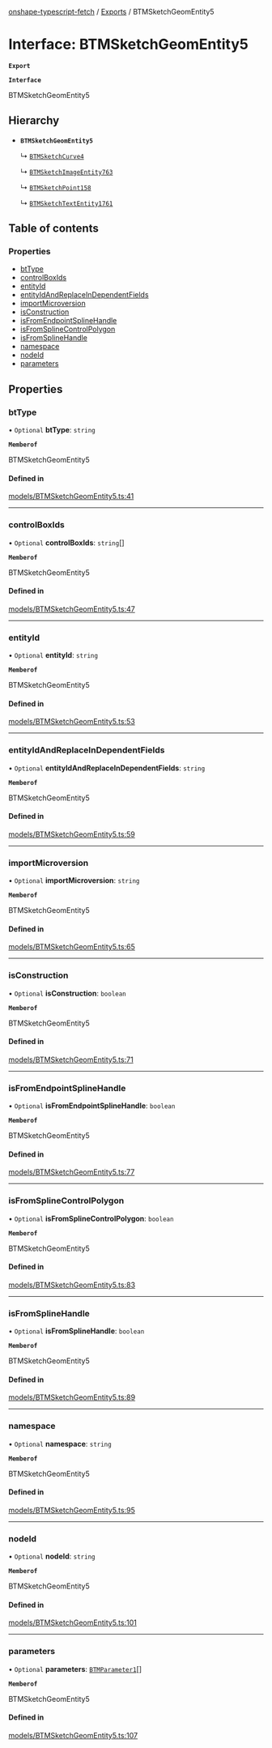 [onshape-typescript-fetch](../README.md) / [Exports](../modules.md) / BTMSketchGeomEntity5

# Interface: BTMSketchGeomEntity5

**`Export`**

**`Interface`**

BTMSketchGeomEntity5

## Hierarchy

- **`BTMSketchGeomEntity5`**

  ↳ [`BTMSketchCurve4`](BTMSketchCurve4.md)

  ↳ [`BTMSketchImageEntity763`](BTMSketchImageEntity763.md)

  ↳ [`BTMSketchPoint158`](BTMSketchPoint158.md)

  ↳ [`BTMSketchTextEntity1761`](BTMSketchTextEntity1761.md)

## Table of contents

### Properties

- [btType](BTMSketchGeomEntity5.md#bttype)
- [controlBoxIds](BTMSketchGeomEntity5.md#controlboxids)
- [entityId](BTMSketchGeomEntity5.md#entityid)
- [entityIdAndReplaceInDependentFields](BTMSketchGeomEntity5.md#entityidandreplaceindependentfields)
- [importMicroversion](BTMSketchGeomEntity5.md#importmicroversion)
- [isConstruction](BTMSketchGeomEntity5.md#isconstruction)
- [isFromEndpointSplineHandle](BTMSketchGeomEntity5.md#isfromendpointsplinehandle)
- [isFromSplineControlPolygon](BTMSketchGeomEntity5.md#isfromsplinecontrolpolygon)
- [isFromSplineHandle](BTMSketchGeomEntity5.md#isfromsplinehandle)
- [namespace](BTMSketchGeomEntity5.md#namespace)
- [nodeId](BTMSketchGeomEntity5.md#nodeid)
- [parameters](BTMSketchGeomEntity5.md#parameters)

## Properties

### btType

• `Optional` **btType**: `string`

**`Memberof`**

BTMSketchGeomEntity5

#### Defined in

[models/BTMSketchGeomEntity5.ts:41](https://github.com/toebes/onshape-typescript-fetch/blob/3e11ae1/models/BTMSketchGeomEntity5.ts#L41)

___

### controlBoxIds

• `Optional` **controlBoxIds**: `string`[]

**`Memberof`**

BTMSketchGeomEntity5

#### Defined in

[models/BTMSketchGeomEntity5.ts:47](https://github.com/toebes/onshape-typescript-fetch/blob/3e11ae1/models/BTMSketchGeomEntity5.ts#L47)

___

### entityId

• `Optional` **entityId**: `string`

**`Memberof`**

BTMSketchGeomEntity5

#### Defined in

[models/BTMSketchGeomEntity5.ts:53](https://github.com/toebes/onshape-typescript-fetch/blob/3e11ae1/models/BTMSketchGeomEntity5.ts#L53)

___

### entityIdAndReplaceInDependentFields

• `Optional` **entityIdAndReplaceInDependentFields**: `string`

**`Memberof`**

BTMSketchGeomEntity5

#### Defined in

[models/BTMSketchGeomEntity5.ts:59](https://github.com/toebes/onshape-typescript-fetch/blob/3e11ae1/models/BTMSketchGeomEntity5.ts#L59)

___

### importMicroversion

• `Optional` **importMicroversion**: `string`

**`Memberof`**

BTMSketchGeomEntity5

#### Defined in

[models/BTMSketchGeomEntity5.ts:65](https://github.com/toebes/onshape-typescript-fetch/blob/3e11ae1/models/BTMSketchGeomEntity5.ts#L65)

___

### isConstruction

• `Optional` **isConstruction**: `boolean`

**`Memberof`**

BTMSketchGeomEntity5

#### Defined in

[models/BTMSketchGeomEntity5.ts:71](https://github.com/toebes/onshape-typescript-fetch/blob/3e11ae1/models/BTMSketchGeomEntity5.ts#L71)

___

### isFromEndpointSplineHandle

• `Optional` **isFromEndpointSplineHandle**: `boolean`

**`Memberof`**

BTMSketchGeomEntity5

#### Defined in

[models/BTMSketchGeomEntity5.ts:77](https://github.com/toebes/onshape-typescript-fetch/blob/3e11ae1/models/BTMSketchGeomEntity5.ts#L77)

___

### isFromSplineControlPolygon

• `Optional` **isFromSplineControlPolygon**: `boolean`

**`Memberof`**

BTMSketchGeomEntity5

#### Defined in

[models/BTMSketchGeomEntity5.ts:83](https://github.com/toebes/onshape-typescript-fetch/blob/3e11ae1/models/BTMSketchGeomEntity5.ts#L83)

___

### isFromSplineHandle

• `Optional` **isFromSplineHandle**: `boolean`

**`Memberof`**

BTMSketchGeomEntity5

#### Defined in

[models/BTMSketchGeomEntity5.ts:89](https://github.com/toebes/onshape-typescript-fetch/blob/3e11ae1/models/BTMSketchGeomEntity5.ts#L89)

___

### namespace

• `Optional` **namespace**: `string`

**`Memberof`**

BTMSketchGeomEntity5

#### Defined in

[models/BTMSketchGeomEntity5.ts:95](https://github.com/toebes/onshape-typescript-fetch/blob/3e11ae1/models/BTMSketchGeomEntity5.ts#L95)

___

### nodeId

• `Optional` **nodeId**: `string`

**`Memberof`**

BTMSketchGeomEntity5

#### Defined in

[models/BTMSketchGeomEntity5.ts:101](https://github.com/toebes/onshape-typescript-fetch/blob/3e11ae1/models/BTMSketchGeomEntity5.ts#L101)

___

### parameters

• `Optional` **parameters**: [`BTMParameter1`](BTMParameter1.md)[]

**`Memberof`**

BTMSketchGeomEntity5

#### Defined in

[models/BTMSketchGeomEntity5.ts:107](https://github.com/toebes/onshape-typescript-fetch/blob/3e11ae1/models/BTMSketchGeomEntity5.ts#L107)
